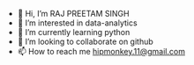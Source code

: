 - 👋 Hi, I’m RAJ PREETAM SINGH
- 👀 I’m interested in data-analytics
- 🌱 I’m currently learning python
- 💞️ I’m looking to collaborate on github
- 📫 How to reach me hipmonkey.11@gmail.com

<!---
hipmonkey11/hipmonkey11 is a ✨ special ✨ repository because its `README.md` (this file) appears on your GitHub profile.
You can click the Preview link to take a look at your changes.
--->
